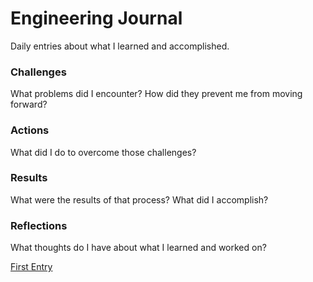 # Engineering Journal

Daily entries about what I learned and accomplished.

### Challenges
What problems did I encounter? How did they prevent me from moving forward?

### Actions
What did I do to overcome those challenges?

### Results
What were the results of that process? What did I accomplish?

### Reflections
What thoughts do I have about what I learned and worked on?

[First Entry](#file-2021-02-23-md)